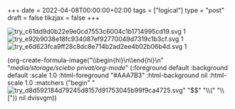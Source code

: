 +++
date = 2022-04-08T00:00:00+02:00
tags = ["logical"]
type = "post"
draft = false
tikzjax = false
+++

<div class="equation-container">
<span class="equation">
<img src="/ltximg/try_c61dd9d0b22e9e0cd7553c6004c1b1714995cd19.svg" alt="try_c61dd9d0b22e9e0cd7553c6004c1b1714995cd19.svg" class="org-svg" />
</span>
<span class="equation-label">1</span>
</div>


<div class="equation-container">
<span class="equation">
<img src="/ltximg/try_e92b9038e18fc934087ef92770049d7319c1b3cf.svg" alt="try_e92b9038e18fc934087ef92770049d7319c1b3cf.svg" class="org-svg" />
</span>
<span class="equation-label">1</span>
</div>


<div class="equation-container">
<span class="equation">
<img src="/ltximg/try_e6d623fca9ff28c8dc8e714b2ad2ee4b02b06b4d.svg" alt="try_e6d623fca9ff28c8dc8e714b2ad2ee4b02b06b4d.svg" class="org-svg" />
</span>
<span class="equation-label">1</span>
</div>

(org-create-formula-image("\\\\begin{hi}\\n\\\\end{hi}\\n" "_media/storage/sciebo privat/org-mode_" (:foreground default :background default :scale 1.0 :html-foreground "#AAA7B3" :html-background nil :html-scale 1.0 :matchers ("begin" "<img src="/ltximg/try_d8d592184d79245d8157d91753045b99f9ca4725.svg" alt="try_d8d592184d79245d8157d91753045b99f9ca4725.svg" class="org-svg" />" "$$" "\\\\(" "\\\\[")) nil dvisvgm))